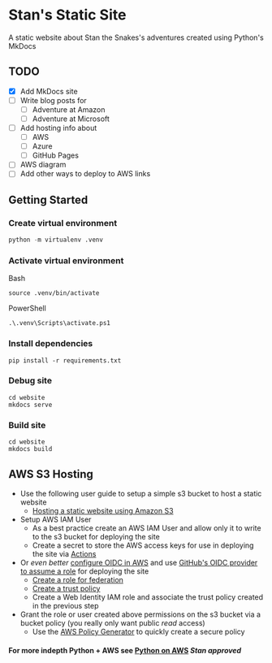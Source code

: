 # Stan's Static Site 
A static website about Stan the Snakes's adventures created using Python's MkDocs

## TODO
- [x] Add MkDocs site
- [ ] Write blog posts for
  - [ ] Adventure at Amazon
  - [ ] Adventure at Microsoft
- [ ] Add hosting info about 
  - [ ] AWS
  - [ ] Azure
  - [ ] GitHub Pages
- [ ] AWS diagram
- [ ] Add other ways to deploy to AWS links

## Getting Started

### Create virtual environment
```python
python -m virtualenv .venv
```

### Activate virtual environment  
Bash
```
source .venv/bin/activate
```

PowerShell
```
.\.venv\Scripts\activate.ps1
```

### Install dependencies
```
pip install -r requirements.txt
```

### Debug site
```
cd website
mkdocs serve
```

### Build site
```
cd website
mkdocs build
```

## AWS S3 Hosting
- Use the following user guide to setup a simple s3 bucket to host a static website
  - [Hosting a static website using Amazon S3](https://docs.aws.amazon.com/AmazonS3/latest/userguide/WebsiteHosting.html)
- Setup AWS IAM User
  - As a best practice create an AWS IAM User and allow only it to write to the s3 bucket for deploying the site
  - Create a secret to store the AWS access keys for use in deploying the site via [Actions](https://github.com/python-spokane/stans-static-site/actions)
- Or *even better* [configure OIDC in AWS](https://docs.aws.amazon.com/IAM/latest/UserGuide/id_roles_providers_create_oidc.html) and use [GitHub's OIDC provider to assume a role](https://github.com/aws-actions/configure-aws-credentials#assuming-a-role) for deploying the site
  - [Create a role for federation](https://docs.aws.amazon.com/IAM/latest/UserGuide/id_roles_create_for-idp_oidc.html)
  - [Create a trust policy](https://docs.aws.amazon.com/IAM/latest/UserGuide/access_policies_create-console.html)
  - Create a Web Identity IAM role and associate the trust policy created in the previous step
- Grant the role or user created above permissions on the s3 bucket via a bucket policy (you really only want public *read* access)
  - Use the [AWS Policy Generator](https://awspolicygen.s3.amazonaws.com/policygen.html) to quickly create a secure policy
#### For more indepth Python + AWS see [Python on AWS](https://aws.amazon.com/developer/language/python/) *Stan approved*
